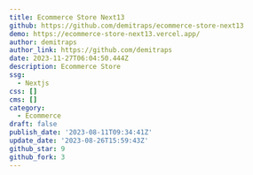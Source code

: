 ```yaml
---
title: Ecommerce Store Next13
github: https://github.com/demitraps/ecommerce-store-next13
demo: https://ecommerce-store-next13.vercel.app/
author: demitraps
author_link: https://github.com/demitraps
date: 2023-11-27T06:04:50.444Z
description: Ecommerce Store
ssg:
  - Nextjs
css: []
cms: []
category:
  - Ecommerce
draft: false
publish_date: '2023-08-11T09:34:41Z'
update_date: '2023-08-26T15:59:43Z'
github_star: 9
github_fork: 3
---
```

